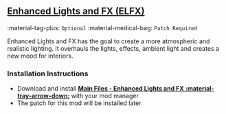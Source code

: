 ## [Enhanced Lights and FX (ELFX)](https://www.nexusmods.com/fallout4/mods/13596)
:material-tag-plus: `Optional`
:material-medical-bag: `Patch Required`

Enhanced Lights and FX has the goal to create a more atmospheric and realistic lighting. 
It overhauls the lights, effects, ambient light and creates a new mood for interiors. 

### Installation Instructions
* Download and install **[Main Files - Enhanced Lights and FX :material-tray-arrow-down:](https://www.nexusmods.com/fallout4/mods/13596?tab=files)** with your mod manager
* The patch for this mod will be installed later
